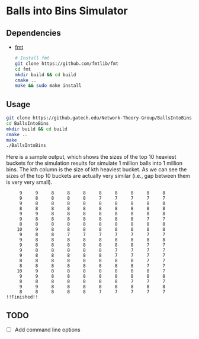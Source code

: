 # Balls into Bins Simulator

## Dependencies

+ [fmt](https://github.com/fmtlib/fmt)
    ```bash
    # Install fmt
    git clone https://github.com/fmtlib/fmt
    cd fmt
    mkdir build && cd build
    cmake ..
    make && sudo make install
    ```



## Usage

```bash
git clone https://github.gatech.edu/Network-Theory-Group/BallsIntoBins.git
cd BallsIntoBins
mkdir build && cd build
cmake ..
make
./BallsIntoBins
```

Here is a sample output, which shows the sizes of the top 10 heaviest buckets for 
the simulation results for simulate 1 million balls into 1 million bins. 
The kth column is the size of kth heaviest bucket. As we can see the sizes of the top 10 
buckets are actually very similar (i.e., gap between them is very very small).

```csv
     9     9     8     8     8     8     8     8     8     8
     9     8     8     8     8     7     7     7     7     7
     9     8     8     8     8     8     8     8     8     8
     8     8     8     8     8     8     8     8     8     8
     9     9     8     8     8     8     8     8     8     8
     9     8     8     8     8     8     8     8     7     7
     8     8     8     8     8     8     8     8     8     8
    10     9     8     8     8     8     8     8     8     8
     9     8     8     7     7     7     7     7     7     7
     9     8     8     8     8     8     8     8     8     8
     9     8     8     8     8     8     8     8     7     7
     9     8     8     8     8     8     7     7     7     7
     9     8     8     8     8     8     7     7     7     7
     8     8     8     8     8     8     8     8     7     7
     8     8     8     8     8     8     8     8     7     7
    10     9     8     8     8     8     8     8     8     7
     9     9     8     8     8     8     8     8     8     8
     8     8     8     8     8     8     8     7     7     7
     9     9     8     8     8     8     8     8     8     8
     8     8     8     8     8     7     7     7     7     7
!!Finished!!
```

## TODO

+ [ ] Add command line options